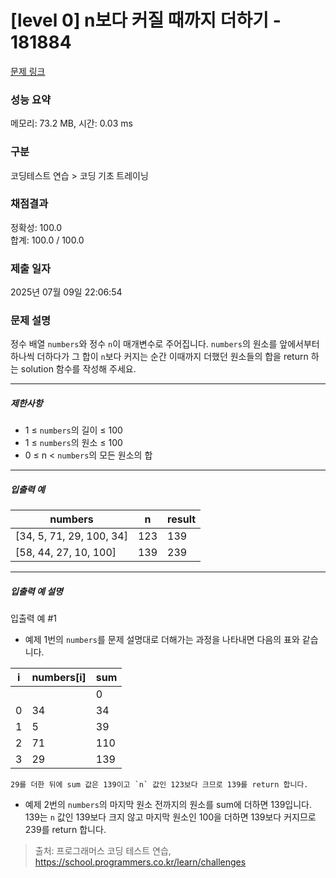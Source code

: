 # [level 0] n보다 커질 때까지 더하기 - 181884 

[문제 링크](https://school.programmers.co.kr/learn/courses/30/lessons/181884) 

### 성능 요약

메모리: 73.2 MB, 시간: 0.03 ms

### 구분

코딩테스트 연습 > 코딩 기초 트레이닝

### 채점결과

정확성: 100.0<br/>합계: 100.0 / 100.0

### 제출 일자

2025년 07월 09일 22:06:54

### 문제 설명

<p>정수 배열 <code>numbers</code>와 정수 <code>n</code>이 매개변수로 주어집니다. <code>numbers</code>의 원소를 앞에서부터 하나씩 더하다가 그 합이 <code>n</code>보다 커지는 순간 이때까지 더했던 원소들의 합을 return 하는 solution 함수를 작성해 주세요.</p>

<hr>

<h5>제한사항</h5>

<ul>
<li>1 ≤ <code>numbers</code>의 길이 ≤ 100</li>
<li>1 ≤ <code>numbers</code>의 원소 ≤ 100</li>
<li>0 ≤ n &lt; <code>numbers</code>의 모든 원소의 합</li>
</ul>

<hr>

<h5>입출력 예</h5>
<table class="table">
        <thead><tr>
<th>numbers</th>
<th>n</th>
<th>result</th>
</tr>
</thead>
        <tbody><tr>
<td>[34, 5, 71, 29, 100, 34]</td>
<td>123</td>
<td>139</td>
</tr>
<tr>
<td>[58, 44, 27, 10, 100]</td>
<td>139</td>
<td>239</td>
</tr>
</tbody>
      </table>
<hr>

<h5>입출력 예 설명</h5>

<p>입출력 예 #1</p>

<ul>
<li>예제 1번의 <code>numbers</code>를 문제 설명대로 더해가는 과정을 나타내면 다음의 표와 같습니다.</li>
</ul>
<table class="table">
        <thead><tr>
<th>i</th>
<th>numbers[i]</th>
<th>sum</th>
</tr>
</thead>
        <tbody><tr>
<td></td>
<td></td>
<td>0</td>
</tr>
<tr>
<td>0</td>
<td>34</td>
<td>34</td>
</tr>
<tr>
<td>1</td>
<td>5</td>
<td>39</td>
</tr>
<tr>
<td>2</td>
<td>71</td>
<td>110</td>
</tr>
<tr>
<td>3</td>
<td>29</td>
<td>139</td>
</tr>
</tbody>
      </table><div class="highlight"><pre class="codehilite"><code>29를 더한 뒤에 sum 값은 139이고 `n` 값인 123보다 크므로 139를 return 합니다.
</code></pre></div>
<ul>
<li>예제 2번의 <code>numbers</code>의 마지막 원소 전까지의 원소를 sum에 더하면 139입니다. 139는 <code>n</code> 값인 139보다 크지 않고 마지막 원소인 100을 더하면 139보다 커지므로 239를 return 합니다.</li>
</ul>


> 출처: 프로그래머스 코딩 테스트 연습, https://school.programmers.co.kr/learn/challenges